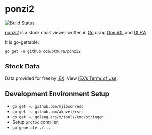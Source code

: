 # ponzi2

[![Build Status](https://travis-ci.org/btmura/ponzi2.svg?branch=master)](https://travis-ci.org/btmura/ponzi2)

[ponzi2](https://ponzi2.io) is a stock chart viewer written in [Go](https://golang.org) using [OpenGL](https://github.com/go-gl/gl) and [GLFW](https://github.com/go-gl/glfw/).

It is go-gettable:

`go get -u github.com/btmura/ponzi2`

## Stock Data

Data provided for free by [IEX](https://iextrading.com/developer). View [IEX’s Terms of Use](https://iextrading.com/api-exhibit-a/).

## Development Environment Setup

* `go get -u github.com/mjibson/esc`
* `go get -u github.com/akavel/rsrc`
* `go get -u golang.org/x/tools/cmd/stringer`
* Setup `protoc` compiler.
* `go generate ./...`
